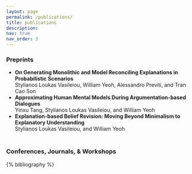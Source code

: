 ```yaml
---
layout: page
permalink: /publications/
title: publications
description:
nav: true
nav_order: 3
---
```



<!-- _pages/publications.md -->
<div class="publications">
<h3>
Preprints
</h3>
<ul> 
<li><strong>On Generating Monolithic and Model Reconciling Explanations in Probabilistic Scenarios</strong> <br> 
Stylianos Loukas Vasileiou, William Yeoh, Alessandro Previti, and Tran Cao Son </li>
<li><strong>Approximating Human Mental Models During Argumentation-based Dialogues</strong> <br> 
Yinxu Tang, Stylianos Loukas Vasileiou, and William Yeoh </li>
<li><strong>Explanation-based Belief Revision: Moving Beyond Minimalism to Explanatory Understanding</strong> <br> 
Stylianos Loukas Vasileiou, and William Yeoh </li>
</ul>

<h3>
<br>
Conferences, Journals, & Workshops
</h3>
{% bibliography %}
</div>
